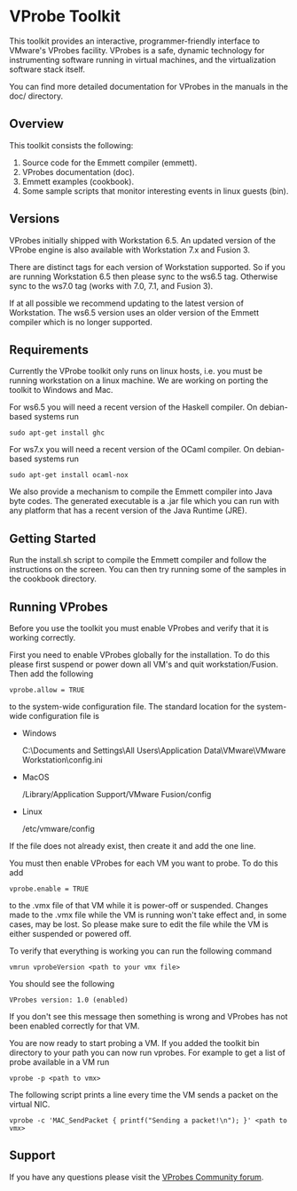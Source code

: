
VProbe Toolkit
==============

This toolkit provides an interactive, programmer-friendly interface to
VMware's VProbes facility.  VProbes is a safe, dynamic technology for
instrumenting software running in virtual machines, and the
virtualization software stack itself.

You can find more detailed documentation for VProbes in the manuals in
the doc/ directory.

Overview
--------

This toolkit consists the following:

1. Source code for the Emmett compiler (emmett).
2. VProbes documentation (doc).
3. Emmett examples (cookbook).
4. Some sample scripts that monitor interesting events in linux guests
(bin).


Versions
--------

VProbes initially shipped with Workstation 6.5.  An updated version of
the VProbe engine is also available with Workstation 7.x and Fusion 3.

There are distinct tags for each version of Workstation supported.  So
if you are running Workstation 6.5 then please sync to the ws6.5 tag.
Otherwise sync to the ws7.0 tag (works with 7.0, 7.1, and Fusion 3).

If at all possible we recommend updating to the latest version of
Workstation.  The ws6.5 version uses an older version of the Emmett
compiler which is no longer supported. 


Requirements
------------

Currently the VProbe toolkit only runs on linux hosts, i.e. you must be
running workstation on a linux machine.  We are working on porting the
toolkit to Windows and Mac. 

For ws6.5 you will need a recent version of the Haskell compiler.  On
debian-based systems run

    sudo apt-get install ghc

For ws7.x you will need a recent version of the OCaml compiler.  On
debian-based systems run

    sudo apt-get install ocaml-nox

We also provide a mechanism to compile the Emmett compiler into Java
byte codes.  The generated executable is a .jar file which you can run
with any platform that has a recent version of the Java Runtime (JRE).


Getting Started
---------------
Run the install.sh script to compile the Emmett compiler and follow
the instructions on the screen.  You can then try running some of the
samples in the cookbook directory.

Running VProbes
---------------

Before you use the toolkit you must enable VProbes and verify that it is
working correctly.

First you need to enable VProbes globally for the installation.  To do
this please first suspend or power down all VM's and quit
workstation/Fusion.  Then add the following 

    vprobe.allow = TRUE

to the system-wide configuration file.  The standard location for the
system-wide configuration file is

- Windows

  C:\Documents and Settings\All Users\Application Data\VMware\VMware Workstation\config.ini

- MacOS

  /Library/Application Support/VMware Fusion/config

- Linux

  /etc/vmware/config

If the file does not already exist, then create it and add the one line.

You must then enable VProbes for each VM you want to probe.  To do this
add

    vprobe.enable = TRUE

to the .vmx file of that VM while it is power-off or suspended.  Changes
made to the .vmx file while the VM is running won't take effect and, in
some cases, may be lost.  So please make sure to edit the file while the
VM is either suspended or powered off.

To verify that everything is working you can run the following command

    vmrun vprobeVersion <path to your vmx file>

You should see the following

    VProbes version: 1.0 (enabled)

If you don't see this message then something is wrong and VProbes has
not been enabled correctly for that VM.

You are now ready to start probing a VM.  If you added the toolkit bin
directory to your path you can now run vprobes.  For example to get a
list of probe available in a VM run

    vprobe -p <path to vmx>

The following script prints a line every time the VM sends a packet on
the virtual NIC.

    vprobe -c 'MAC_SendPacket { printf("Sending a packet!\n"); }' <path to vmx>

Support
-------

If you have any questions please visit the [VProbes Community
forum](http://communities.vmware.com/community/developer/forums/vprobes).
 

